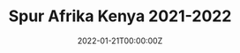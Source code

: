 ---
title: "Spur Afrika Kenya 2021-2022"  # Add a page title.
summary: "Visiting a child support program, 25th December 2021 to 6th January 2022"  # Add a page description.
date: "2022-01-21T00:00:00Z"  # Add today's date.
type: "widget_page"  # Page type is a Widget
---